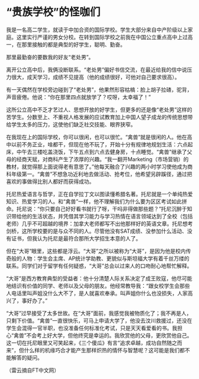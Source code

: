 # “贵族学校”的怪咖们

我是一名高二学生，就读于中加合资的国际学校。学生大部分来自中产阶级以上家庭。这里实行严谨的男女分校。在转到国际学校之前我在中国公立重点高中上过高一，在那里接触的都是典型的好学生，聪明、勤奋。

那里最勤奋的要数我的好友“老处男”。

离开公立高中后，我俩没断联系。“老处男”偏好书信交流，在最近给我的信中说压力很大，成天学习，成绩不见提高（他的成绩很好，可他对自己要求很高）。

有一天偶然在学校旁边碰到了“老处男”，他果然形容枯槁：脸上胡子拉碴，驼背，声音疲倦。他说：“你在那里四点就放学了？哎呀，太幸福了！”

这所公立高中不乏才艺过人、思想开放的好学生，但更多的还是像“老处男”这样的苦学生。分数至上、不重视人格发展的应试教育加上中国人望子成龙的传统思想带给学生太多的压力，这使他们缺乏社交技能、眼界狭窄。

在我现在上的国际学校，你可以很闲，也可以很忙。“禽兽”就是很闲的人。他在高中以前不务正业，啥都干，但现在他不玩了，开始十分有规律地规划生活：六点起床，中午去三楼吃盖浇饭，下午五点到六点去健身房，十点睡觉。“禽兽”继承了父母的经商天赋，对商科产生了浓厚的兴趣。“我一翻开Marketing（市场营销）的教材，就觉得那上面说得老有意思了。”他每天融合了兴趣的两小时学习使他成为商科年级第一。“禽兽”不想急功近利地去做活动、抢考位，他希望另辟蹊径，通过把喜欢的事做得比别人都好而获得成功。

托尼热爱语言与哲学，正在自学拉丁文以图读懂希腊名著。托尼就是一个单纯热爱知识、热爱学习的人。和“禽兽”一样，他不理解我们为什么要为区区考试如此拼命。托尼说：“你只要自己好好看书就行了呀，干吗非得做那些题？”托尼沉醉于知识带给他的生活状态，并凭借其学习能力与学习热情在语言领域达到了全校（包括老师）几乎不可超越的境界：加拿大老师都写不出他那样好的英语文章。托尼想考剑桥，这所学校要的是与众不同的人。尽管他没有SAT成绩、没参加什么活动、没有证书，但我认为托尼是最符合那所大学招生本意的人了。

但在“大哥”眼里，这些都是浮云。“大哥”之所以被称为“大哥”，是因为他是校内传奇般的人物：学生会主席、AP统计学助教、更貌似与斯坦福大学有着千丝万缕的联系。同学们对于留学有任何疑惑，“大哥”总会以过来人的口吻耐心地帮忙解释。

“大哥”是西方教育典型的受益者：他十分清楚人际关系决定了成王败寇，他尽可能地结识有价值的同学、老师以及父母的朋友。他经常教导我：“跟女校学生会那些人电话里叫声姐没什么大不了，是人就喜欢奉承。叫声姐你什么也没损失，人家高兴了，事好办了。”

“大哥”过早接受了太多世故。在“大哥”面前，我感觉我被物质化了；我不再是人，只剩下价值。“禽兽”一直很快乐，可马上申请大学了，他没去汶川救援过，还没在学生会混得一官半职，也没准备任何标准化考试，只是天天看爱看的书。我担心“禽兽”不会考上好大学，但他终究是幸运的。我欣赏他的父母，更欣赏他自己。这一切在托尼眼里又可笑起来，《三个傻瓜》有言“追求卓越，成功自然随之而来”，但什么样的机缘巧合才能产生那样炽热的情怀与智慧呢？这可能是我们都不能解答的疑问。

（雷云摘自FT中文网）